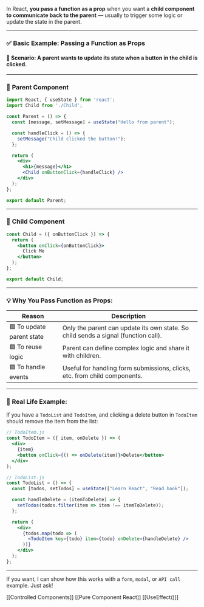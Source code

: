 In React, **you pass a function as a prop** when you want a **child component to communicate back to the parent** — usually to trigger some logic or update the state in the parent.

---

### ✅ **Basic Example: Passing a Function as Props**

#### 🧠 Scenario: A parent wants to update its state when a button in the child is clicked.

---

### 🔷 **Parent Component**

```jsx
import React, { useState } from 'react';
import Child from './Child';

const Parent = () => {
  const [message, setMessage] = useState("Hello from parent");

  const handleClick = () => {
    setMessage("Child clicked the button!");
  };

  return (
    <div>
      <h1>{message}</h1>
      <Child onButtonClick={handleClick} />
    </div>
  );
};

export default Parent;
```

---

### 🔷 **Child Component**

```jsx
const Child = ({ onButtonClick }) => {
  return (
    <button onClick={onButtonClick}>
      Click Me
    </button>
  );
};

export default Child;
```

---

### 💡 Why You Pass Function as Props:

|Reason|Description|
|---|---|
|🟩 To update parent state|Only the parent can update its own state. So child sends a signal (function call).|
|🟩 To reuse logic|Parent can define complex logic and share it with children.|
|🟩 To handle events|Useful for handling form submissions, clicks, etc. from child components.|

---

### 🧪 Real Life Example:

If you have a `TodoList` and `TodoItem`, and clicking a delete button in `TodoItem` should remove the item from the list:

```jsx
// TodoItem.js
const TodoItem = ({ item, onDelete }) => (
  <div>
    {item}
    <button onClick={() => onDelete(item)}>Delete</button>
  </div>
);
```

```jsx
// TodoList.js
const TodoList = () => {
  const [todos, setTodos] = useState(["Learn React", "Read book"]);

  const handleDelete = (itemToDelete) => {
    setTodos(todos.filter(item => item !== itemToDelete));
  };

  return (
    <div>
      {todos.map(todo => (
        <TodoItem key={todo} item={todo} onDelete={handleDelete} />
      ))}
    </div>
  );
};
```

---

If you want, I can show how this works with a `form`, `modal`, or `API call` example. Just ask!


[[Controlled Components]]
[[Pure Component React]]
[[UseEffect()]]
